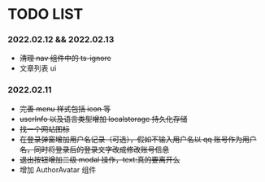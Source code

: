 # TODO LIST

### 2022.02.12 && 2022.02.13

- ~~清理 nav 组件中的 ts-ignore~~
- 文章列表 ui

### 2022.02.11

- ~~完善 menu 样式包括 icon 等~~
- ~~userInfo 以及语言类型增加 localstorage 持久化存储~~
- ~~找一个网站图标~~
- ~~在登录弹窗增加用户名记录（可选），假如不输入用户名以 qq 账号作为用户名，同时将登录后的登录文字改成修改账号信息~~
- ~~退出按钮增加二级 modal 操作，text:真的要离开么~~
- 增加 AuthorAvatar 组件
